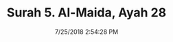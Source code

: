 ---
title       : "Surah 5. Al-Maida, Ayah 28"
date        : 7/25/2018 2:54:28 PM
draft       : false
type        : "quran"
layout      : "compare"
BookCode    : "CMP"
SurahNumber : "5"
AyahNumber  : "28"
TotalAyah   : "120"
---